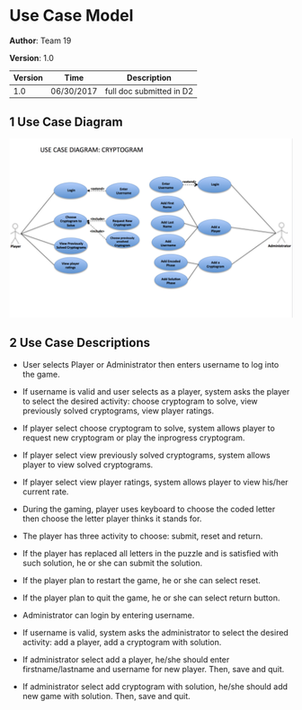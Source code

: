 # Use Case Model

**Author**: Team 19

**Version**: 1.0

| Version | Time | Description |
| --------| -----| ------------|
| 1.0 | 06/30/2017 | full doc submitted in D2 |

## 1 Use Case Diagram


![USE case Diagram](Diagrams/team19usecasediagram.png)

## 2 Use Case Descriptions

* User selects Player or Administrator then enters username to log into the game.

* If username is valid and user selects as a player, system asks the player to select the desired activity: choose cryptogram to solve, view previously solved cryptograms, view player ratings.

* If player select choose cryptogram to solve, system allows player to request new cryptogram or play the inprogress cryptogram.

* If player select view previously solved cryptograms, system allows player to view solved cryptograms.

* If player select view player ratings, system allows player to view his/her current rate.

* During the gaming, player uses keyboard to choose the coded letter then choose the letter player thinks it stands for.

* The player has three activity to choose: submit, reset and return.


* If the player has replaced all letters in the puzzle and is satisfied with such solution, he or she can submit the solution.

* If the player plan to restart the game, he or she can select reset. 


* If the player plan to quit the game, he or she can select return button.


* Administrator can login by entering username.


* If username is valid, system asks the administrator to select the desired activity: add a player, add a cryptogram with solution.


* If administrator select add a player, he/she should enter firstname/lastname and username for new player. Then, save and quit.

* If administrator select add cryptogram with solution, he/she should add new game with solution. Then, save and quit.






